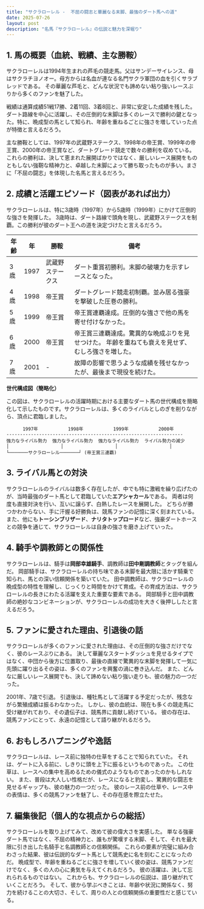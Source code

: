 ```yaml
---
title: "サクラローレル -  不屈の闘志と華麗なる末脚、最強のダート馬への道"
date: 2025-07-26
layout: post
description: "名馬『サクラローレル』の伝説と魅力を深堀り"
---
```


## 1. 馬の概要（血統、戦績、主な勝鞍）

サクラローレルは1994年生まれの芦毛の競走馬。父はサンデーサイレンス、母はサクラチヨノオー。母方からは名血が連なる名門サクラ軍団の血を引くサラブレッドである。  その華麗な芦毛と、どんな状況でも諦めない粘り強いレースぶりから多くのファンを魅了した。

戦績は通算成績51戦17勝、2着11回、3着8回と、非常に安定した成績を残した。ダート路線を中心に活躍し、その圧倒的な末脚は多くのレースで勝利の鍵となった。特に、晩成型の馬として知られ、年齢を重ねるごとに強さを増していった点が特徴と言えるだろう。

主な勝鞍としては、1997年の武蔵野ステークス、1998年の帝王賞、1999年の帝王賞、2000年の帝王賞など、ダートグレード競走で数々の勝利を収めている。  これらの勝利は、決して恵まれた展開ばかりではなく、厳しいレース展開をものともしない強靭な精神力と、卓越した末脚によって勝ち取ったものが多い。まさに「不屈の闘志」を体現した名馬と言えるだろう。


## 2. 成績と活躍エピソード（図表があれば出力）

サクラローレルは、特に3歳時（1997年）から5歳時（1999年）にかけて圧倒的な強さを発揮した。  3歳時は、ダート路線で頭角を現し、武蔵野ステークスを制覇。この勝利が彼のダート王への道を決定づけたと言えるだろう。

| 年齢 | 年 | 勝鞍                               | 備考                                                                   |
|-----|---|------------------------------------|------------------------------------------------------------------------|
| 3歳 | 1997 | 武蔵野ステークス                    | ダート重賞初勝利。末脚の破壊力を示すレースとなった。                         |
| 4歳 | 1998 | 帝王賞                              | ダートグレード競走初制覇。並み居る強豪を撃破した圧巻の勝利。                  |
| 5歳 | 1999 | 帝王賞                              | 帝王賞連覇達成。圧倒的な強さで他の馬を寄せ付けなかった。                      |
| 6歳 | 2000 | 帝王賞                              | 帝王賞三連覇達成。驚異的な晩成ぶりを見せつけた。  年齢を重ねても衰えを見せず、むしろ強さを増した。 |
| 7歳 | 2001 |  -                                 | 故障の影響で思うような成績を残せなかったが、最後まで現役を続けた。              |


**世代構成図（簡略化）**

この図は、サクラローレルの活躍時期における主要なダート馬の世代構成を簡略化して示したものです。サクラローレルは、多くのライバルとしのぎを削りながら、頂点に君臨しました。


```
      1997年           1998年           1999年           2000年
-----------------------------------------------------------------
強力なライバル勢力  強力なライバル勢力  強力なライバル勢力  ライバル勢力の減少
│                   │                   │                   │
└───────サクラローレル───────┘ (帝王賞三連覇)
```


## 3. ライバル馬との対決

サクラローレルのライバルは数多く存在したが、中でも特に激戦を繰り広げたのが、当時最強のダート馬として君臨していた**エアシャカール**である。  両者は何度も直接対決を行い、互いに譲らず、白熱したレースを展開した。  どちらが勝つかわからない、手に汗握る好勝負は、競馬ファンの記憶に深く刻まれている。  また、他にも**トーシンブリザード**、**ナリタトップロード**など、強豪ダートホースとの競争を通じて、サクラローレルは自身の強さを磨き上げていった。


## 4. 騎手や調教師との関係性

サクラローレルは、騎手は**岡部幸雄騎手**、調教師は**田中剛調教師**とタッグを組んだ。  岡部騎手は、サクラローレルの持ち味である末脚を最大限に活かす騎乗で知られ、馬との深い信頼関係を築いていた。  田中調教師は、サクラローレルの晩成型の特性を理解し、じっくりと時間をかけて育成。その育成方法は、サクラローレルの長きにわたる活躍を支えた重要な要素である。  岡部騎手と田中調教師の絶妙なコンビネーションが、サクラローレルの成功を大きく後押ししたと言えるだろう。


## 5. ファンに愛された理由、引退後の話

サクラローレルが多くのファンに愛された理由は、その圧倒的な強さだけでなく、彼のレースぶりにある。  決して華麗なスタートダッシュを見せるタイプではなく、中団から後方に位置取り、最後の直線で驚異的な末脚を発揮して一気に先頭に躍り出るその姿は、多くのファンを興奮の渦に巻き込んだ。  また、どんなに厳しいレース展開でも、決して諦めない粘り強い走りも、彼の魅力の一つだった。

2001年、7歳で引退。  引退後は、種牡馬として活躍する予定だったが、残念ながら繁殖成績は振るわなかった。  しかし、彼の血統は、現在も多くの競走馬に受け継がれており、その遺伝子は、競馬界に貢献し続けている。  彼の存在は、競馬ファンにとって、永遠の記憶として語り継がれるだろう。


## 6. おもしろハプニングや逸話

サクラローレルは、レース前に独特の仕草をすることで知られていた。  それは、ゲートに入る前に、しきりに頭を上下に振るというものであった。  この仕草は、レースへの集中を高めるための儀式のようなものであったのかもしれない。  また、普段は大人しい性格だが、レースになると豹変し、驚異的な闘志を見せるギャップも、彼の魅力の一つだった。  彼のレース前の仕草や、レース中の表情は、多くの競馬ファンを魅了し、その存在感を際立たせた。


## 7. 編集後記（個人的な視点からの総括）

サクラローレルを取り上げてみて、改めて彼の偉大さを実感した。  単なる強豪ダート馬ではなく、不屈の精神力と、誰もが驚嘆する末脚、そして、それを最大限に引き出した名騎手と名調教師との信頼関係。  これらの要素が完璧に組み合わさった結果、彼は伝説的なダート馬として競馬史に名を刻むことになったのだ。  晩成型で、年齢を重ねるごとに強さを増していく彼の姿は、競馬ファンだけでなく、多くの人の心に勇気を与えてくれるだろう。  彼の活躍は、決して忘れられるものではない。  これからも、サクラローレルの伝説は、語り継がれていくことだろう。  そして、彼から学ぶべきことは、年齢や状況に関係なく、努力を続けることの大切さ、そして、周りの人との信頼関係の重要性だと感じている。
